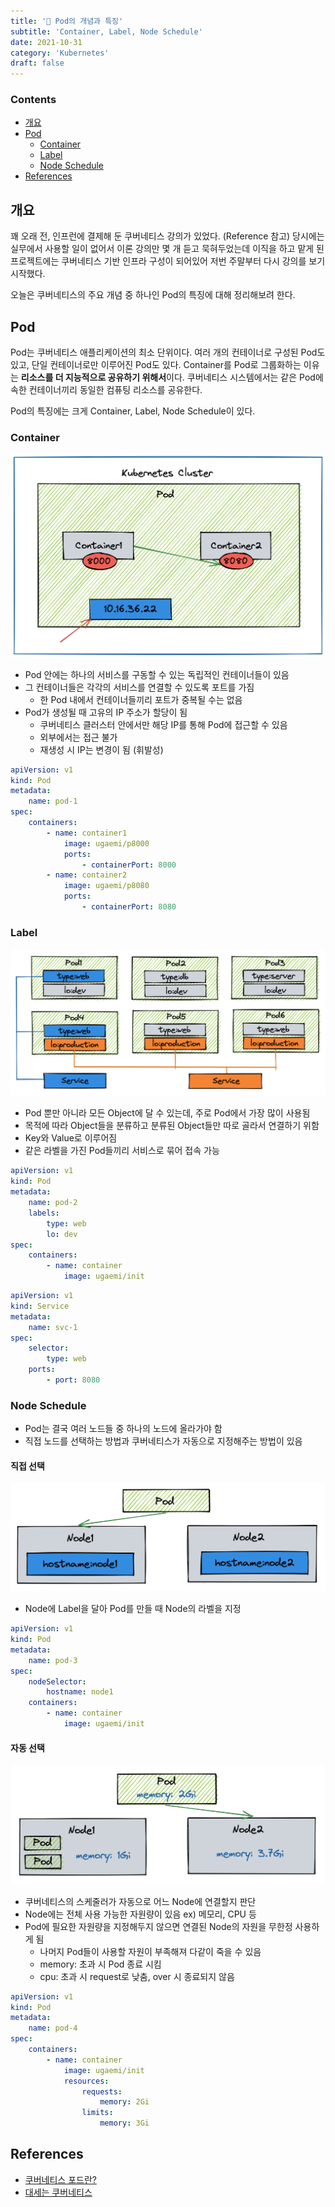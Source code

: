 ```yaml
---
title: '🎡 Pod의 개념과 특징'
subtitle: 'Container, Label, Node Schedule'
date: 2021-10-31
category: 'Kubernetes'
draft: false
---
```


### Contents
- [개요](#개요)
- [Pod](#pod)
  - [Container](#container)
  - [Label](#label)
  - [Node Schedule](#node-schedule)
- [References](#references)

## 개요

꽤 오래 전, 인프런에 결제해 둔 쿠버네티스 강의가 있었다. (Reference 참고)
당시에는 실무에서 사용할 일이 없어서 이론 강의만 몇 개 듣고 묵혀두었는데 이직을 하고 맡게 된 프로젝트에는 쿠버네티스 기반 인프라 구성이 되어있어 저번 주말부터 다시 강의를 보기 시작했다.

오늘은 쿠버네티스의 주요 개념 중 하나인 Pod의 특징에 대해 정리해보려 한다.

## Pod

Pod는 쿠버네티스 애플리케이션의 최소 단위이다.
여러 개의 컨테이너로 구성된 Pod도 있고, 단일 컨테이너로만 이루어진 Pod도 있다.
Container를 Pod로 그룹화하는 이유는 **리소스를 더 지능적으로 공유하기 위해서**이다.
쿠버네티스 시스템에서는 같은 Pod에 속한 컨테이너끼리 동일한 컴퓨팅 리소스를 공유한다.

Pod의 특징에는 크게 Container, Label, Node Schedule이 있다.

### Container

![pod.png](images/2021/01.png)

- Pod 안에는 하나의 서비스를 구동할 수 있는 독립적인 컨테이너들이 있음
- 그 컨테이너들은 각각의 서비스를 연결할 수 있도록 포트를 가짐
  - 한 Pod 내에서 컨테이너들끼리 포트가 중복될 수는 없음
- Pod가 생성될 때 고유의 IP 주소가 할당이 됨
  - 쿠버네티스 클러스터 안에서만 해당 IP를 통해 Pod에 접근할 수 있음
  - 외부에서는 접근 불가
  - 재생성 시 IP는 변경이 됨 (휘발성)

```yaml
apiVersion: v1
kind: Pod
metadata:
	name: pod-1
spec:
	containers:
		- name: container1
			image: ugaemi/p8000
			ports:
				- containerPort: 8000
		- name: container2
			image: ugaemi/p8080
			ports:
				- containerPort: 8080
```

### Label

![label.png](images/2021/02.png)

- Pod 뿐만 아니라 모든 Object에 달 수 있는데, 주로 Pod에서 가장 많이 사용됨
- 목적에 따라 Object들을 분류하고 분류된 Object들만 따로 골라서 연결하기 위함
- Key와 Value로 이루어짐
- 같은 라벨을 가진 Pod들끼리 서비스로 묶어 접속 가능

```yaml
apiVersion: v1
kind: Pod
metadata:
	name: pod-2
	labels:
		type: web
		lo: dev
spec:
	containers:
		- name: container
			image: ugaemi/init
```

```yaml
apiVersion: v1
kind: Service
metadata:
	name: svc-1
spec:
	selector:
		type: web
	ports:
		- port: 8080
```

### Node Schedule

- Pod는 결국 여러 노드들 중 하나의 노드에 올라가야 함
- 직접 노드를 선택하는 방법과 쿠버네티스가 자동으로 지정해주는 방법이 있음

#### 직접 선택

![node1.png](images/2021/03.png)

- Node에 Label을 달아 Pod를 만들 때 Node의 라벨을 지정

```yaml
apiVersion: v1
kind: Pod
metadata:
	name: pod-3
spec:
	nodeSelector:
		hostname: node1
	containers:
		- name: container
			image: ugaemi/init
```

#### 자동 선택

![node2.png](images/2021/04.png)

- 쿠버네티스의 스케줄러가 자동으로 어느 Node에 연결할지 판단
- Node에는 전체 사용 가능한 자원량이 있음 ex) 메모리, CPU 등
- Pod에 필요한 자원량을 지정해두지 않으면 연결된 Node의 자원을 무한정 사용하게 됨
  - 나머지 Pod들이 사용할 자원이 부족해져 다같이 죽을 수 있음
  - memory: 초과 시 Pod 종료 시킴
  - cpu: 초과 시 request로 낮춤, over 시 종료되지 않음

```yaml
apiVersion: v1
kind: Pod
metadata:
	name: pod-4
spec:
	containers:
		- name: container
			image: ugaemi/init
			resources:
				requests:
					memory: 2Gi
				limits:
					memory: 3Gi
```

## References

- [쿠버네티스 포드란?](https://www.redhat.com/ko/topics/containers/what-is-kubernetes-pod)
- [대세는 쿠버네티스](https://www.inflearn.com/course/%EC%BF%A0%EB%B2%84%EB%84%A4%ED%8B%B0%EC%8A%A4-%EA%B8%B0%EC%B4%88/dashboard)
